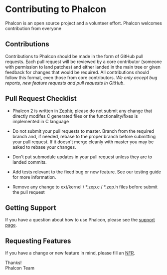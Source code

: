 # Contributing to Phalcon

Phalcon is an open source project and a volunteer effort. Phalcon welcomes contribution from everyone

## Contributions

Contributions to Phalcon should be made in the form of GitHub pull requests. Each pull request will be reviewed by a core contributor (someone with permission to land patches) and either landed in the main tree or given feedback for changes that would be required. All contributions should follow this format, even those from core contributors.
*We only accept bug reports, new feature requests and pull requests in GitHub*.

## Pull Request Checklist

- Phalcon 2 is written in [Zephir](http://zephir-lang.com/), please do not submit 
  any change that directly modifes C generated files or the functionality/fixes 
  is implemented in C language

- Do not submit your pull requests to master. Branch from the required branch and, 
  if needed, rebase to the proper branch before submitting your pull request. 
  If it doesn't merge cleanly with master you may be asked to rebase your changes.

- Don't put submodule updates in your pull request unless they are to landed
  commits.

- Add tests relevant to the fixed bug or new feature. See our testing
  guide for more information.

- Remove any change to ext/kernel / *.zep.c / *.zep.h files before submit the pull request

## Getting Support

If you have a question about how to use Phalcon, please see the [support page](http://phalconphp.com/support).

## Requesting Features

If you have a change or new feature in mind, please fill an [NFR](https://github.com/phalcon/cphalcon/wiki/New-Feature-Request---NFR).

Thanks! <br />
Phalcon Team
